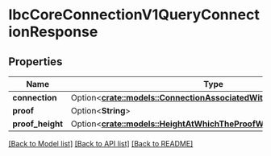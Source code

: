 # IbcCoreConnectionV1QueryConnectionResponse

## Properties

Name | Type | Description | Notes
------------ | ------------- | ------------- | -------------
**connection** | Option<[**crate::models::ConnectionAssociatedWithTheRequestIdentifier**](connection_associated_with_the_request_identifier.md)> |  | [optional]
**proof** | Option<**String**> |  | [optional]
**proof_height** | Option<[**crate::models::HeightAtWhichTheProofWasRetrieved**](height_at_which_the_proof_was_retrieved.md)> |  | [optional]

[[Back to Model list]](../README.md#documentation-for-models) [[Back to API list]](../README.md#documentation-for-api-endpoints) [[Back to README]](../README.md)


